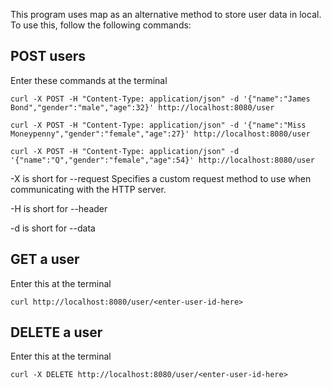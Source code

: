 
This program uses map as an alternative method to store user data in local. To use this, follow the following commands:

## POST users

Enter these commands at the terminal

```
curl -X POST -H "Content-Type: application/json" -d '{"name":"James Bond","gender":"male","age":32}' http://localhost:8080/user
```

```
curl -X POST -H "Content-Type: application/json" -d '{"name":"Miss Moneypenny","gender":"female","age":27}' http://localhost:8080/user
```

```
curl -X POST -H "Content-Type: application/json" -d '{"name":"Q","gender":"female","age":54}' http://localhost:8080/user
```

-X is short for --request
Specifies a custom request method to use when communicating with the HTTP server.

-H is short for --header

-d is short for --data

## GET a user

Enter this at the terminal

```
curl http://localhost:8080/user/<enter-user-id-here>
```

## DELETE a user

Enter this at the terminal

```
curl -X DELETE http://localhost:8080/user/<enter-user-id-here>
```
